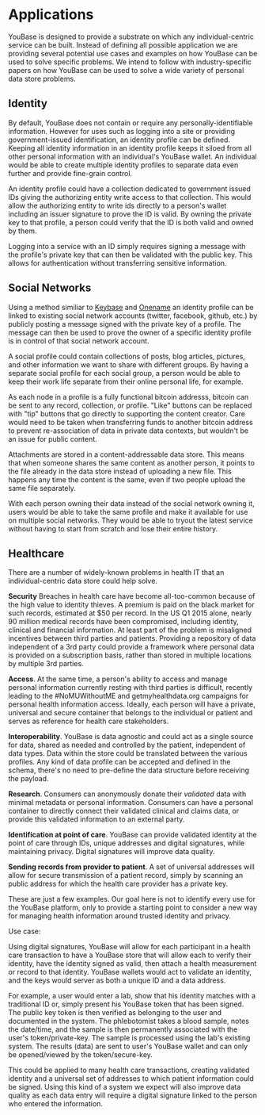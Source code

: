 # Applications

YouBase is designed to provide a substrate on which any individual-centric service can be built. Instead of defining all possible application we are providing several potential use cases and examples on how YouBase can be used to solve specific problems. We intend to follow with industry-specific papers on how YouBase can be used to solve a wide variety of personal data store problems.

## Identity

By default, YouBase does not contain or require any personally-identifiable information.  However for uses such as logging into a site or providing government-issued identification, an identity profile can be defined. Keeping all identity information in an identity profile keeps it siloed from all other personal information with an individual's YouBase wallet. An individual would be able to create multiple identity profiles to separate data even further and provide fine-grain control.

An identity profile could have a collection dedicated to government issued IDs giving the authorizing entity write access to that collection. This would allow the authorizing entity to write ids directly to a person's wallet including an issuer signature to prove the ID is valid. By owning the private key to that profile, a person could verify that the ID is both valid and owned by them.

Logging into a service with an ID simply requires signing a message with the profile's private key that can then be validated with the public key. This allows for authentication without transferring sensitive information.

## Social Networks

Using a method similiar to [Keybase](https://keybase.io) and [Onename](https://onename.com) an identity profile can be linked to existing social network accounts (twitter, facebook, github, etc.) by publicly posting a message signed with the private key of a profile. The message can then be used to prove the owner of a specific identity profile is in control of that social network account.

A social profile could contain collections of posts, blog articles, pictures, and other information we want to share with different groups. By having a separate social profile for each social group, a person would be able to keep their work life separate from their online personal life, for example.  

As each node in a profile is a fully functional bitcoin addresss, bitcoin can be sent to any record, collection, or profile. "Like" buttons can be replaced with "tip" buttons that go directly to supporting the content creator. Care would need to be taken when transferring funds to another bitcoin address to prevent re-association of data in private data contexts, but wouldn't be an issue for public content.

Attachments are stored in a content-addressable data store. This means that when someone shares the same content as another person, it points to the file already in the data store instead of uploading a new file. This happens any time the content is the same, even if two people upload the same file separately.

With each person owning their data instead of the social network owning it, users would be able to take the same profile and make it available for use on multiple social networks. They would be able to tryout the latest service without having to start from scratch and lose their entire history.

## Healthcare

There are a number of widely-known problems in health IT that an individual-centric data store could help solve.

**Security** Breaches in health care have become all-too-common because of the high value to identity thieves. A premium is paid on the black market for such records, estimated at $50 per record. In the US Q1 2015 alone, nearly 90 million medical records have been compromised, including identity, clinical and financial information. At least part of the problem is misaligned incentives between third parties and patients. Providing a repository of data independent of a 3rd party could provide a framework where personal data is provided on a subscription basis, rather than stored in multiple locations by multiple 3rd parties.

**Access**. At the same time, a person's ability to access and manage personal information currently resting with third parties is difficult, recently leading to the #NoMUWithoutME and getmyhealthdata.org campaigns for personal health information access. Ideally, each person will have a private, universal and secure container that belongs to the individual or patient and serves as reference for health care stakeholders.

**Interoperability**. YouBase is data agnostic and could act as a single source for data, shared as needed and controlled by the patient, independent of data types. Data within the store could be translated between the various profiles. Any kind of data profile can be accepted and defined in the schema, there's no need to pre-define the data structure before receiving the payload.

**Research**. Consumers can anonymously donate their *validated* data with minimal metadata or personal information. Consumers can have a personal container to directly connect their validated clinical and claims data, or provide this validated information to an external party.

**Identification at point of care**. YouBase can provide validated identity at the point of care through IDs, unique addresses and digital signatures, while maintaining privacy. Digital signatures will improve data quality.

**Sending records from provider to patient**. A set of universal addresses will allow for secure transmission of a patient record, simply by scanning an public address for which the health care provider has a private key.

These are just a few examples. Our goal here is not to identify every use for the YouBase platform, only to provide a starting point to consider a new way for managing health information around trusted identity and privacy.

Use case:

Using digital signatures, YouBase will allow for each participant in a health care transaction to have a YouBase store that will allow each to verify their identity, have the identity signed as valid, then attach a health measurement or record to that identity.  YouBase wallets would act to validate an identity, and the keys would server as both a unique ID and a data address.

For example, a user would enter a lab, show that his identity matches with a traditional ID or, simply present his YouBase token that has been signed. The public key token is then verified as belonging to the user and documented in the system. The phlebotomist takes a blood sample, notes the date/time, and the sample is then permanently associated with the user's token/private-key. The sample is processed using the lab's existing system. The results (data) are sent to user's YouBase wallet and can only be opened/viewed by the token/secure-key.

This could be applied to many health care transactions, creating validated identity and a universal set of addresses to which patient information could be signed. Using this kind of a system we expect will also improve data quality as each data entry will require a digital signature linked to the person who entered the information.




